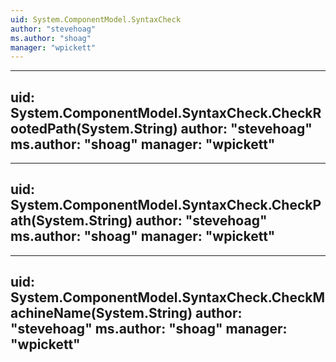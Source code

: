```yaml
---
uid: System.ComponentModel.SyntaxCheck
author: "stevehoag"
ms.author: "shoag"
manager: "wpickett"
---
```


---
uid: System.ComponentModel.SyntaxCheck.CheckRootedPath(System.String)
author: "stevehoag"
ms.author: "shoag"
manager: "wpickett"
---

---
uid: System.ComponentModel.SyntaxCheck.CheckPath(System.String)
author: "stevehoag"
ms.author: "shoag"
manager: "wpickett"
---

---
uid: System.ComponentModel.SyntaxCheck.CheckMachineName(System.String)
author: "stevehoag"
ms.author: "shoag"
manager: "wpickett"
---
